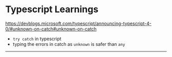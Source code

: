 # Typescript Learnings

https://devblogs.microsoft.com/typescript/announcing-typescript-4-0/#unknown-on-catch#unknown-on-catch
- `try catch` in typescript
- typing the errors in catch as `unknown` is safer than `any`

----

